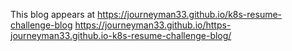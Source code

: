 This blog appears at https://journeyman33.github.io/k8s-resume-challenge-blog
https://journeyman33.github.io/https-journeyman33.github.io-k8s-resume-challenge-blog/

